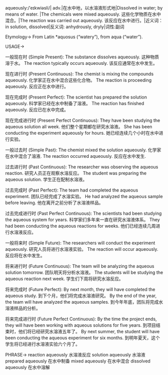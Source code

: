 aqueously:/ˈeɪkwiəsli/| adv.|在水中地，以水溶液形式地|Dissolved in water; by means of water. |The chemicals were mixed aqueously. 这些化学物质在水中混合。|The reaction was carried out aqueously. 该反应在水中进行。|近义词：in solution, dissolved|反义词: anhydrously, dryly|词性:副词

Etymology->
From Latin *aquosus (“watery”), from aqua (“water”).

USAGE->

一般现在时 (Simple Present):
The substance dissolves aqueously.  这种物质溶于水。
The reaction typically occurs aqueously. 该反应通常在水中发生。

现在进行时 (Present Continuous):
The chemist is mixing the compounds aqueously.  化学家正在水中混合这些化合物。
The reaction is proceeding aqueously.  反应正在水中进行。


现在完成时 (Present Perfect):
The scientist has prepared the solution aqueously. 科学家已经在水中制备了溶液。
The reaction has finished aqueously. 反应已在水中完成。


现在完成进行时 (Present Perfect Continuous):
They have been studying the aqueous solution all week. 他们整个星期都在研究水溶液。
She has been conducting the experiment aqueously for hours. 她已经连续几个小时在水中进行实验。


一般过去时 (Simple Past):
The chemist mixed the solution aqueously. 化学家在水中混合了溶液.
The reaction occurred aqueously. 反应在水中发生.


过去进行时 (Past Continuous):
The researcher was observing the aqueous reaction. 研究人员正在观察水溶反应。
The student was preparing the aqueous solution. 学生正在配制水溶液。


过去完成时 (Past Perfect):
The team had completed the aqueous experiment. 团队已经完成了水溶实验。
He had analyzed the aqueous sample before leaving. 他在离开之前分析了水溶液样品。


过去完成进行时 (Past Perfect Continuous):
The scientists had been studying the aqueous system for years. 科学家们多年来一直在研究水溶液体系。
They had been conducting the aqueous reactions for weeks. 他们已经连续几周进行水溶液反应。


一般将来时 (Simple Future):
The researchers will conduct the experiment aqueously. 研究人员将进行水溶液实验。
The reaction will occur aqueously. 反应将在水中发生。


将来进行时 (Future Continuous):
The team will be analyzing the aqueous solution tomorrow.  团队明天将分析水溶液。
The students will be studying the aqueous reaction next week. 学生们下周将研究水溶反应。


将来完成时 (Future Perfect):
By next month, they will have completed the aqueous study. 到下个月，他们将完成水溶液研究。
By the end of the year, the team will have analyzed the aqueous samples. 到今年年底，团队将完成水溶液样品的分析。


将来完成进行时 (Future Perfect Continuous):
By the time the project ends, they will have been working with aqueous solutions for five years. 到项目结束时，他们将已经研究水溶液五年了。
By next summer, the student will have been conducting the aqueous experiment for six months. 到明年夏天，这个学生将已经进行水溶液实验六个月了。



PHRASE->
reaction aqueously 水溶液反应
solution aqueously 水溶液
prepared aqueously 在水中制备
mixed aqueously 在水中混合
dissolved aqueously 在水中溶解
